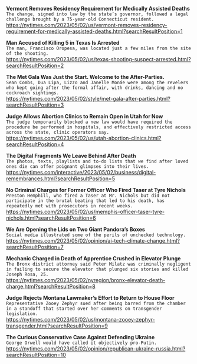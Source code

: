 **Vermont Removes Residency Requirement for Medically Assisted Deaths**\
`The change, signed into law by the state’s governor, followed a legal challenge brought by a 75-year-old Connecticut resident.`\
https://nytimes.com/2023/05/02/us/vermont-removes-residency-requirement-for-medically-assisted-deaths.html?searchResultPosition=1

**Man Accused of Killing 5 in Texas Is Arrested**\
`The man, Francisco Oropesa, was located just a few miles from the site of the shooting.`\
https://nytimes.com/2023/05/02/us/texas-shooting-suspect-arrested.html?searchResultPosition=2

**The Met Gala Was Just the Start. Welcome to the After-Parties.**\
`Sean Combs, Dua Lipa, Lizzo and Janelle Monáe were among the revelers who kept going after the formal affair, with drinks, dancing and no cockroach sightings.`\
https://nytimes.com/2023/05/02/style/met-gala-after-parties.html?searchResultPosition=3

**Judge Allows Abortion Clinics to Remain Open in Utah for Now**\
`The judge temporarily blocked a new law would have required the procedure be performed in hospitals, and effectively restricted access across the state, clinic operators say.`\
https://nytimes.com/2023/05/02/us/utah-abortion-clinics.html?searchResultPosition=4

**The Digital Fragments We Leave Behind After Death**\
`The photos, texts, playlists and to-do lists that we find after loved ones die can offer poignant glimpses into their lives.`\
https://nytimes.com/interactive/2023/05/02/business/digital-remembrances.html?searchResultPosition=5

**No Criminal Charges for Former Officer Who Fired Taser at Tyre Nichols**\
`Preston Hemphill, who fired a Taser at Mr. Nichols but did not participate in the brutal beating that led to his death, has repeatedly met with prosecutors in recent weeks.`\
https://nytimes.com/2023/05/02/us/memphis-officer-taser-tyre-nichols.html?searchResultPosition=6

**We Are Opening the Lids on Two Giant Pandora’s Boxes**\
`Social media illustrated some of the perils of unchecked technology.`\
https://nytimes.com/2023/05/02/opinion/ai-tech-climate-change.html?searchResultPosition=7

**Mechanic Charged in Death of Apprentice Crushed in Elevator Plunge**\
`The Bronx district attorney said Peter Milatz was criminally negligent in failing to secure the elevator that plunged six stories and killed Joseph Rosa, 25.`\
https://nytimes.com/2023/05/02/nyregion/bronx-elevator-death-charge.html?searchResultPosition=8

**Judge Rejects Montana Lawmaker’s Effort to Return to House Floor**\
`Representative Zooey Zephyr sued after being barred from the chamber in a standoff that started over her comments on transgender legislation.`\
https://nytimes.com/2023/05/02/us/montana-zooey-zephyr-transgender.html?searchResultPosition=9

**The Curious Conservative Case Against Defending Ukraine**\
`George Orwell would have called it objectively pro-Putin.`\
https://nytimes.com/2023/05/02/opinion/republican-ukraine-russia.html?searchResultPosition=10

